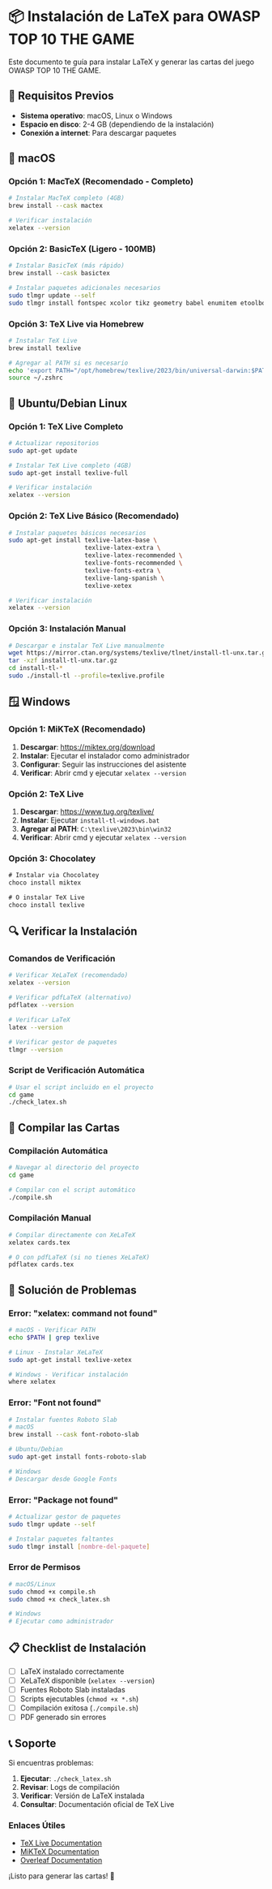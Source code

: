 # 📦 Instalación de LaTeX para OWASP TOP 10 THE GAME

Este documento te guía para instalar LaTeX y generar las cartas del juego OWASP TOP 10 THE GAME.

## 🎯 Requisitos Previos

- **Sistema operativo**: macOS, Linux o Windows
- **Espacio en disco**: 2-4 GB (dependiendo de la instalación)
- **Conexión a internet**: Para descargar paquetes

## 🍎 macOS

### Opción 1: MacTeX (Recomendado - Completo)
```bash
# Instalar MacTeX completo (4GB)
brew install --cask mactex

# Verificar instalación
xelatex --version
```

### Opción 2: BasicTeX (Ligero - 100MB)
```bash
# Instalar BasicTeX (más rápido)
brew install --cask basictex

# Instalar paquetes adicionales necesarios
sudo tlmgr update --self
sudo tlmgr install fontspec xcolor tikz geometry babel enumitem etoolbox
```

### Opción 3: TeX Live via Homebrew
```bash
# Instalar TeX Live
brew install texlive

# Agregar al PATH si es necesario
echo 'export PATH="/opt/homebrew/texlive/2023/bin/universal-darwin:$PATH"' >> ~/.zshrc
source ~/.zshrc
```

## 🐧 Ubuntu/Debian Linux

### Opción 1: TeX Live Completo
```bash
# Actualizar repositorios
sudo apt-get update

# Instalar TeX Live completo (4GB)
sudo apt-get install texlive-full

# Verificar instalación
xelatex --version
```

### Opción 2: TeX Live Básico (Recomendado)
```bash
# Instalar paquetes básicos necesarios
sudo apt-get install texlive-latex-base \
                     texlive-latex-extra \
                     texlive-latex-recommended \
                     texlive-fonts-recommended \
                     texlive-fonts-extra \
                     texlive-lang-spanish \
                     texlive-xetex

# Verificar instalación
xelatex --version
```

### Opción 3: Instalación Manual
```bash
# Descargar e instalar TeX Live manualmente
wget https://mirror.ctan.org/systems/texlive/tlnet/install-tl-unx.tar.gz
tar -xzf install-tl-unx.tar.gz
cd install-tl-*
sudo ./install-tl --profile=texlive.profile
```

## 🪟 Windows

### Opción 1: MiKTeX (Recomendado)
1. **Descargar**: https://miktex.org/download
2. **Instalar**: Ejecutar el instalador como administrador
3. **Configurar**: Seguir las instrucciones del asistente
4. **Verificar**: Abrir cmd y ejecutar `xelatex --version`

### Opción 2: TeX Live
1. **Descargar**: https://www.tug.org/texlive/
2. **Instalar**: Ejecutar `install-tl-windows.bat`
3. **Agregar al PATH**: `C:\texlive\2023\bin\win32`
4. **Verificar**: Abrir cmd y ejecutar `xelatex --version`

### Opción 3: Chocolatey
```cmd
# Instalar via Chocolatey
choco install miktex

# O instalar TeX Live
choco install texlive
```

## 🔍 Verificar la Instalación

### Comandos de Verificación
```bash
# Verificar XeLaTeX (recomendado)
xelatex --version

# Verificar pdfLaTeX (alternativo)
pdflatex --version

# Verificar LaTeX
latex --version

# Verificar gestor de paquetes
tlmgr --version
```

### Script de Verificación Automática
```bash
# Usar el script incluido en el proyecto
cd game
./check_latex.sh
```

## 🚀 Compilar las Cartas

### Compilación Automática
```bash
# Navegar al directorio del proyecto
cd game

# Compilar con el script automático
./compile.sh
```

### Compilación Manual
```bash
# Compilar directamente con XeLaTeX
xelatex cards.tex

# O con pdfLaTeX (si no tienes XeLaTeX)
pdflatex cards.tex
```

## 🔧 Solución de Problemas

### Error: "xelatex: command not found"
```bash
# macOS - Verificar PATH
echo $PATH | grep texlive

# Linux - Instalar XeLaTeX
sudo apt-get install texlive-xetex

# Windows - Verificar instalación
where xelatex
```

### Error: "Font not found"
```bash
# Instalar fuentes Roboto Slab
# macOS
brew install --cask font-roboto-slab

# Ubuntu/Debian
sudo apt-get install fonts-roboto-slab

# Windows
# Descargar desde Google Fonts
```

### Error: "Package not found"
```bash
# Actualizar gestor de paquetes
sudo tlmgr update --self

# Instalar paquetes faltantes
sudo tlmgr install [nombre-del-paquete]
```

### Error de Permisos
```bash
# macOS/Linux
sudo chmod +x compile.sh
sudo chmod +x check_latex.sh

# Windows
# Ejecutar como administrador
```

## 📋 Checklist de Instalación

- [ ] LaTeX instalado correctamente
- [ ] XeLaTeX disponible (`xelatex --version`)
- [ ] Fuentes Roboto Slab instaladas
- [ ] Scripts ejecutables (`chmod +x *.sh`)
- [ ] Compilación exitosa (`./compile.sh`)
- [ ] PDF generado sin errores

## 📞 Soporte

Si encuentras problemas:

1. **Ejecutar**: `./check_latex.sh`
2. **Revisar**: Logs de compilación
3. **Verificar**: Versión de LaTeX instalada
4. **Consultar**: Documentación oficial de TeX Live

### Enlaces Útiles
- [TeX Live Documentation](https://www.tug.org/texlive/)
- [MiKTeX Documentation](https://miktex.org/docs)
- [Overleaf Documentation](https://www.overleaf.com/learn)

¡Listo para generar las cartas! 🎴 